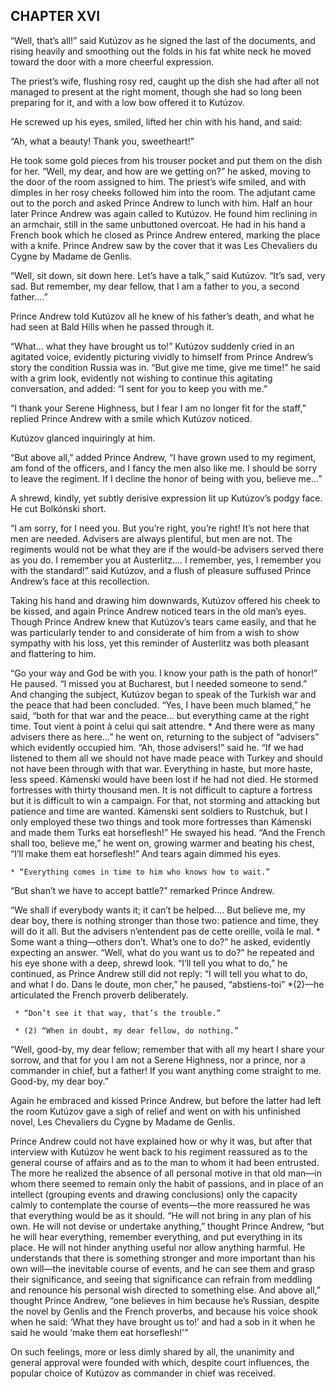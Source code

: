 ## CHAPTER XVI

“Well, that’s all!” said Kutúzov as he signed the last of the documents,
and rising heavily and smoothing out the folds in his fat white neck he
moved toward the door with a more cheerful expression.

The priest’s wife, flushing rosy red, caught up the dish she had after
all not managed to present at the right moment, though she had so long
been preparing for it, and with a low bow offered it to Kutúzov.

He screwed up his eyes, smiled, lifted her chin with his hand, and said:

“Ah, what a beauty! Thank you, sweetheart!”

He took some gold pieces from his trouser pocket and put them on the
dish for her. “Well, my dear, and how are we getting on?” he asked,
moving to the door of the room assigned to him. The priest’s wife
smiled, and with dimples in her rosy cheeks followed him into the room.
The adjutant came out to the porch and asked Prince Andrew to lunch with
him. Half an hour later Prince Andrew was again called to Kutúzov.
He found him reclining in an armchair, still in the same unbuttoned
overcoat. He had in his hand a French book which he closed as Prince
Andrew entered, marking the place with a knife. Prince Andrew saw by the
cover that it was Les Chevaliers du Cygne by Madame de Genlis.

“Well, sit down, sit down here. Let’s have a talk,” said Kutúzov. “It’s
sad, very sad. But remember, my dear fellow, that I am a father to you,
a second father....”

Prince Andrew told Kutúzov all he knew of his father’s death, and what
he had seen at Bald Hills when he passed through it.

“What... what they have brought us to!” Kutúzov suddenly cried in an
agitated voice, evidently picturing vividly to himself from Prince
Andrew’s story the condition Russia was in. “But give me time, give me
time!” he said with a grim look, evidently not wishing to continue this
agitating conversation, and added: “I sent for you to keep you with me.”

“I thank your Serene Highness, but I fear I am no longer fit for the
staff,” replied Prince Andrew with a smile which Kutúzov noticed.

Kutúzov glanced inquiringly at him.

“But above all,” added Prince Andrew, “I have grown used to my regiment,
am fond of the officers, and I fancy the men also like me. I should be
sorry to leave the regiment. If I decline the honor of being with you,
believe me...”

A shrewd, kindly, yet subtly derisive expression lit up Kutúzov’s podgy
face. He cut Bolkónski short.

“I am sorry, for I need you. But you’re right, you’re right! It’s not
here that men are needed. Advisers are always plentiful, but men are
not. The regiments would not be what they are if the would-be advisers
served there as you do. I remember you at Austerlitz.... I remember,
yes, I remember you with the standard!” said Kutúzov, and a flush of
pleasure suffused Prince Andrew’s face at this recollection.

Taking his hand and drawing him downwards, Kutúzov offered his cheek to
be kissed, and again Prince Andrew noticed tears in the old man’s eyes.
Though Prince Andrew knew that Kutúzov’s tears came easily, and that he
was particularly tender to and considerate of him from a wish to
show sympathy with his loss, yet this reminder of Austerlitz was both
pleasant and flattering to him.

“Go your way and God be with you. I know your path is the path of
honor!” He paused. “I missed you at Bucharest, but I needed someone to
send.” And changing the subject, Kutúzov began to speak of the Turkish
war and the peace that had been concluded. “Yes, I have been much
blamed,” he said, “both for that war and the peace... but everything
came at the right time. Tout vient à point à celui qui sait attendre. *
And there were as many advisers there as here...” he went on, returning
to the subject of “advisers” which evidently occupied him. “Ah, those
advisers!” said he. “If we had listened to them all we should not have
made peace with Turkey and should not have been through with that war.
Everything in haste, but more haste, less speed. Kámenski would have
been lost if he had not died. He stormed fortresses with thirty thousand
men. It is not difficult to capture a fortress but it is difficult to
win a campaign. For that, not storming and attacking but patience and
time are wanted. Kámenski sent soldiers to Rustchuk, but I only employed
these two things and took more fortresses than Kámenski and made them
Turks eat horseflesh!” He swayed his head. “And the French shall too,
believe me,” he went on, growing warmer and beating his chest, “I’ll
make them eat horseflesh!” And tears again dimmed his eyes.

    * “Everything comes in time to him who knows how to wait.”


“But shan’t we have to accept battle?” remarked Prince Andrew.

“We shall if everybody wants it; it can’t be helped.... But believe
me, my dear boy, there is nothing stronger than those two: patience and
time, they will do it all. But the advisers n’entendent pas de cette
oreille, voilà le mal. * Some want a thing—others don’t. What’s one to
do?” he asked, evidently expecting an answer. “Well, what do you want
us to do?” he repeated and his eye shone with a deep, shrewd look.
“I’ll tell you what to do,” he continued, as Prince Andrew still did not
reply: “I will tell you what to do, and what I do. Dans le doute, mon
cher,” he paused, “abstiens-toi” *(2)—he articulated the French proverb
deliberately.

     * “Don’t see it that way, that’s the trouble.”

     * (2) “When in doubt, my dear fellow, do nothing.”


“Well, good-by, my dear fellow; remember that with all my heart I share
your sorrow, and that for you I am not a Serene Highness, nor a prince,
nor a commander in chief, but a father! If you want anything come
straight to me. Good-by, my dear boy.”

Again he embraced and kissed Prince Andrew, but before the latter
had left the room Kutúzov gave a sigh of relief and went on with his
unfinished novel, Les Chevaliers du Cygne by Madame de Genlis.

Prince Andrew could not have explained how or why it was, but after that
interview with Kutúzov he went back to his regiment reassured as to
the general course of affairs and as to the man to whom it had been
entrusted. The more he realized the absence of all personal motive in
that old man—in whom there seemed to remain only the habit of passions,
and in place of an intellect (grouping events and drawing conclusions)
only the capacity calmly to contemplate the course of events—the more
reassured he was that everything would be as it should. “He will not
bring in any plan of his own. He will not devise or undertake
anything,” thought Prince Andrew, “but he will hear everything, remember
everything, and put everything in its place. He will not hinder
anything useful nor allow anything harmful. He understands that there is
something stronger and more important than his own will—the inevitable
course of events, and he can see them and grasp their significance,
and seeing that significance can refrain from meddling and renounce his
personal wish directed to something else. And above all,” thought Prince
Andrew, “one believes in him because he’s Russian, despite the novel
by Genlis and the French proverbs, and because his voice shook when he
said: ‘What they have brought us to!’ and had a sob in it when he said
he would ‘make them eat horseflesh!’”

On such feelings, more or less dimly shared by all, the unanimity and
general approval were founded with which, despite court influences, the
popular choice of Kutúzov as commander in chief was received.





